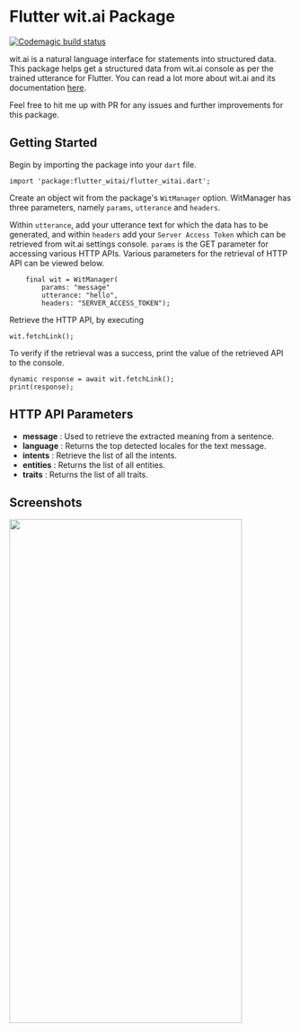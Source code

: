 # Flutter wit.ai Package

[![Codemagic build status](https://api.codemagic.io/apps/60cd6d74ab51634d70139dae/60cd6d74ab51634d70139dad/status_badge.svg)](https://codemagic.io/apps/60cd6d74ab51634d70139dae/60cd6d74ab51634d70139dad/latest_build)

wit.ai is a natural language interface for statements into structured data. This package helps get a structured data from wit.ai console as per the trained utterance for Flutter. You can read a lot more about wit.ai and its documentation [here](https://wit.ai).

Feel free to hit me up with PR for any issues and further improvements for this package.

## Getting Started

Begin by importing the package into your `dart` file.

```
import 'package:flutter_witai/flutter_witai.dart';
```
Create an object wit from the package's `WitManager` option. WitManager has three parameters, namely  `params`, `utterance` and `headers`.

Within `utterance`, add your utterance text for which the data has to be generated, and within `headers` add your `Server Access Token` which can be retrieved from wit.ai settings console. `params` is the GET parameter for accessing various HTTP APIs. Various parameters for the retrieval of HTTP API can be viewed below.

```
    final wit = WitManager(
        params: "message"
        utterance: "hello",
        headers: "SERVER_ACCESS_TOKEN");
```

Retrieve the HTTP API, by executing 
```
wit.fetchLink();
```
To verify if the retrieval was a success, print the value of the retrieved API to the console.

```
dynamic response = await wit.fetchLink();
print(response);
```

## HTTP API Parameters

* **message** : Used to retrieve the extracted meaning from a sentence.
* **language** : Returns the top detected locales for the text message.
* **intents** : Retrieve the list of all the intents.
* **entities** : Returns the list of all entities.
* **traits** : Returns the list of all traits.

## Screenshots

<img src= "https://i.imgur.com/JaEqFjx.png" width="414" height="896" > 
